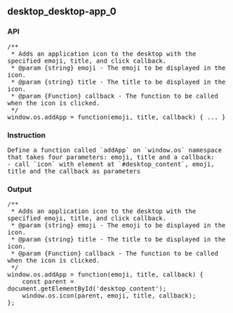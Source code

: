 ## desktop_desktop-app_0
### API
<pre style='text-wrap: wrap'>/**
 * Adds an application icon to the desktop with the specified emoji, title, and click callback.
 * @param {string} emoji - The emoji to be displayed in the icon.
 * @param {string} title - The title to be displayed in the icon.
 * @param {Function} callback - The function to be called when the icon is clicked.
 */
window.os.addApp = function(emoji, title, callback) { ... }
</pre>
### Instruction
<pre style='text-wrap: wrap'>Define a function called `addApp` on `window.os` namespace that takes four parameters: emoji, title and a callback:
- call `icon` with element at `#desktop_content`, emoji, title and the callback as parameters</pre>
### Output
<pre style='text-wrap: wrap'>/**
 * Adds an application icon to the desktop with the specified emoji, title, and click callback.
 * @param {string} emoji - The emoji to be displayed in the icon.
 * @param {string} title - The title to be displayed in the icon.
 * @param {Function} callback - The function to be called when the icon is clicked.
 */
window.os.addApp = function(emoji, title, callback) {
    const parent = document.getElementById('desktop_content');
    window.os.icon(parent, emoji, title, callback);
};
</pre>
